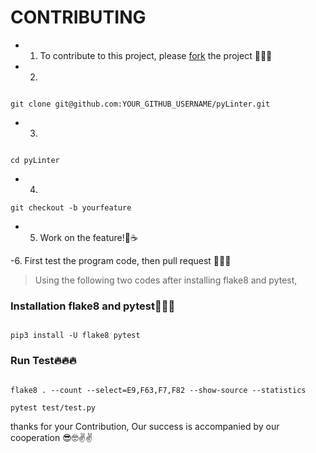 # CONTRIBUTING

- 1. To contribute to this project, please [fork](https://github.com/KomeilParseh/pyLinter/fork) the project 🍴🍴🍴

- 2. 

```shell

git clone git@github.com:YOUR_GITHUB_USERNAME/pyLinter.git

```

- 3.

```shell

cd pyLinter

```

- 4.  

```shell
git checkout -b yourfeature

```

- 5. Work on the feature!🤠☕

-6. First test the program code, then pull request 💞✨💞

> Using the following two codes after installing flake8 and pytest,

### Installation flake8 and pytest💫💫💫

```shell

pip3 install -U flake8 pytest

```

### Run Test🔥🔥🔥

```shell

flake8 . --count --select=E9,F63,F7,F82 --show-source --statistics

pytest test/test.py

```

thanks for your Contribution, Our success is accompanied by our cooperation 😎🤓✌️✌️